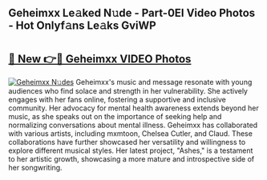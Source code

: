 ## Geheimxx Le𝚊ked N𝚞de - Part-0EI Video Photos - Hot Onlyf𝚊ns Le𝚊ks GviWP

# <h2><a href="http://ab81482.deff.icu/?id=Geheimxx">🔗 New 👉🔴 Geheimxx VIDEO Photos</a></h2>

[![Geheimxx N𝚞des](https://i.imgur.com/rIISA9y.gif)](http://ab81482.deff.icu/?id=Geheimxx)
Geheimxx's music and message resonate with young audiences who find solace and strength in her vulnerability. She actively engages with her fans online, fostering a supportive and inclusive community. Her advocacy for mental health awareness extends beyond her music, as she speaks out on the importance of seeking help and normalizing conversations about mental illness. Geheimxx has collaborated with various artists, including mxmtoon, Chelsea Cutler, and Claud. These collaborations have further showcased her versatility and willingness to explore different musical styles. Her latest project, "Ashes," is a testament to her artistic growth, showcasing a more mature and introspective side of her songwriting.
